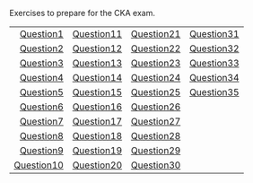 Exercises to prepare for the CKA exam.

|            |            |            |            |
|-----------:|-----------:|-----------:|-----------:|
| [Question1](questions/question1/question1.md)| [Question11](questions/question11/question11.md)| [Question21](questions/question21/question21.md)| [Question31](question31/question31.md) |
| [Question2](questions/question2/question2.md)| [Question12](questions/question12/question12.md)| [Question22](questions/question22/question22.md)| [Question32](question32/question32.md) |
| [Question3](questions/question3/question3.md)| [Question13](questions/question13/question13.md)| [Question23](questions/question23/question23.md)| [Question33](question33/question33.md) |
| [Question4](questions/question4/question4.md)| [Question14](questions/question14/question14.md)| [Question24](questions/question24/question24.md)| [Question34](question34/question34.md) |
| [Question5](questions/question5/question5.md)| [Question15](questions/question15/question15.md)| [Question25](questions/question25/question25.md)| [Question35](question35/question35.md) |        |
| [Question6](questions/question6/question6.md)| [Question16](questions/question16/question16.md)| [Question26](questions/question26/question26.md)|            |
| [Question7](questions/question7/question7.md)| [Question17](questions/question17/question17.md)| [Question27](questions/question27/question27.md)|            |
| [Question8](questions/question8/question8.md)| [Question18](questions/question18/question18.md)| [Question28](questions/question28/question28.md)|            |
| [Question9](questions/question9/question9.md)| [Question19](questions/question19/question19.md)| [Question29](questions/question29/question29.md)|            |
| [Question10](questions/question10/question10.md)|[Question20](questions/question20/question20.md)| [Question30](questions/question30/question30.md)|          |